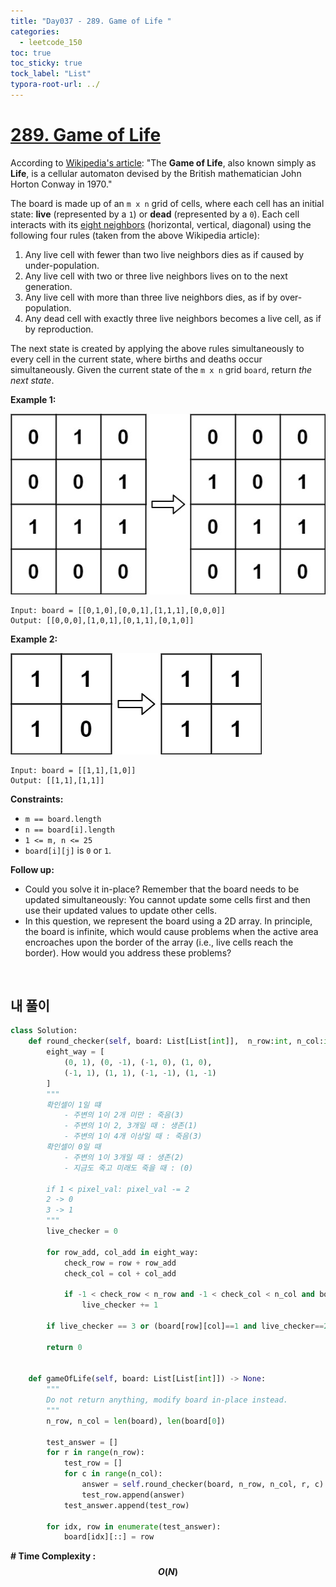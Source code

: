 ```yaml
---
title: "Day037 - 289. Game of Life "
categories:
  - leetcode_150
toc: true
toc_sticky: true
tock_label: "List"
typora-root-url: ../
---
```


# [289. Game of Life](https://leetcode.com/problems/game-of-life/)

According to [Wikipedia's article](https://en.wikipedia.org/wiki/Conway's_Game_of_Life): "The **Game of Life**, also known simply as **Life**, is a cellular automaton devised by the British mathematician John Horton Conway in 1970."

The board is made up of an `m x n` grid of cells, where each cell has an initial state: **live** (represented by a `1`) or **dead** (represented by a `0`). Each cell interacts with its [eight neighbors](https://en.wikipedia.org/wiki/Moore_neighborhood) (horizontal, vertical, diagonal) using the following four rules (taken from the above Wikipedia article):

1. Any live cell with fewer than two live neighbors dies as if caused by under-population.
2. Any live cell with two or three live neighbors lives on to the next generation.
3. Any live cell with more than three live neighbors dies, as if by over-population.
4. Any dead cell with exactly three live neighbors becomes a live cell, as if by reproduction.

The next state is created by applying the above rules simultaneously to every cell in the current state, where births and deaths occur simultaneously. Given the current state of the `m x n` grid `board`, return *the next state*.

 

**Example 1:**

![img](/../assets/images/2024-10-26-Leetcode150_Day037/grid1.jpg)

```
Input: board = [[0,1,0],[0,0,1],[1,1,1],[0,0,0]]
Output: [[0,0,0],[1,0,1],[0,1,1],[0,1,0]]
```

**Example 2:**

![img](/../assets/images/2024-10-26-Leetcode150_Day037/grid2.jpg)

```
Input: board = [[1,1],[1,0]]
Output: [[1,1],[1,1]]
```

 

**Constraints:**

- `m == board.length`
- `n == board[i].length`
- `1 <= m, n <= 25`
- `board[i][j]` is `0` or `1`.

 

**Follow up:**

- Could you solve it in-place? Remember that the board needs to be updated simultaneously: You cannot update some cells first and then use their updated values to update other cells.
- In this question, we represent the board using a 2D array. In principle, the board is infinite, which would cause problems when the active area encroaches upon the border of the array (i.e., live cells reach the border). How would you address these problems?

<br>

## **내 풀이**

```python
class Solution:
    def round_checker(self, board: List[List[int]],  n_row:int, n_col:int, row:int, col:int) -> int:
        eight_way = [
            (0, 1), (0, -1), (-1, 0), (1, 0), 
            (-1, 1), (1, 1), (-1, -1), (1, -1)
        ]
        """
        확인셀이 1일 떄
            - 주변의 1이 2개 미만 : 죽음(3)
            - 주변의 1이 2, 3개일 때 : 생존(1)
            - 주변의 1이 4개 이상일 때 : 죽음(3)
        확인셀이 0일 때
            - 주변의 1이 3개일 때 : 생존(2)
            - 지금도 죽고 미래도 죽을 때 : (0)
            
        if 1 < pixel_val: pixel_val -= 2
        2 -> 0
        3 -> 1
        """
        live_checker = 0

        for row_add, col_add in eight_way:
            check_row = row + row_add
            check_col = col + col_add
            
            if -1 < check_row < n_row and -1 < check_col < n_col and board[check_row][check_col]==1:
                live_checker += 1

        if live_checker == 3 or (board[row][col]==1 and live_checker==2): return 1

        return 0


    def gameOfLife(self, board: List[List[int]]) -> None:
        """
        Do not return anything, modify board in-place instead.
        """
        n_row, n_col = len(board), len(board[0])

        test_answer = []
        for r in range(n_row):
            test_row = []
            for c in range(n_col):
                answer = self.round_checker(board, n_row, n_col, r, c)
                test_row.append(answer)
            test_answer.append(test_row)

        for idx, row in enumerate(test_answer):
            board[idx][::] = row


```




**\# Time Complexity  : $$O(N)$$** 

<br>
